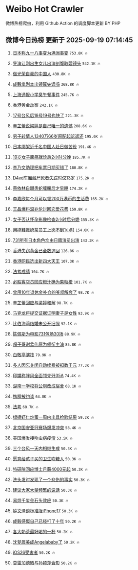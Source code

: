 # Weibo Hot Crawler 



微博热榜爬虫，利用 Github Action 的调度脚本更新 BY PHP 


## 微博今日热榜 更新于 2025-09-19 07:14:45 
1. [日本称九一八事变为满洲事变](https://s.weibo.com/weibo?q=%23%E6%97%A5%E6%9C%AC%E7%A7%B0%E4%B9%9D%E4%B8%80%E5%85%AB%E4%BA%8B%E5%8F%98%E4%B8%BA%E6%BB%A1%E6%B4%B2%E4%BA%8B%E5%8F%98%23&t=31&band_rank=1&Refer=top) `753.8K 🔥` 

1. [导演让刚出生女儿出演剖腹取婴镜头](https://s.weibo.com/weibo?q=%23%E5%AF%BC%E6%BC%94%E8%AE%A9%E5%88%9A%E5%87%BA%E7%94%9F%E5%A5%B3%E5%84%BF%E5%87%BA%E6%BC%94%E5%89%96%E8%85%B9%E5%8F%96%E5%A9%B4%E9%95%9C%E5%A4%B4%23&t=31&band_rank=2&Refer=top) `542.1K 🔥` 

1. [做光荣自豪的中国人](https://s.weibo.com/weibo?q=%23%E5%81%9A%E5%85%89%E8%8D%A3%E8%87%AA%E8%B1%AA%E7%9A%84%E4%B8%AD%E5%9B%BD%E4%BA%BA%23&t=31&band_rank=3&Refer=top) `430.8K 🔥` 

1. [成毅拿剧本出镜算失误吗](https://s.weibo.com/weibo?q=%23%E6%88%90%E6%AF%85%E6%8B%BF%E5%89%A7%E6%9C%AC%E5%87%BA%E9%95%9C%E7%AE%97%E5%A4%B1%E8%AF%AF%E5%90%97%23&t=31&band_rank=4&Refer=top) `368.8K 🔥` 

1. [上海通报小学臭午餐事件](https://s.weibo.com/weibo?q=%23%E4%B8%8A%E6%B5%B7%E9%80%9A%E6%8A%A5%E5%B0%8F%E5%AD%A6%E8%87%AD%E5%8D%88%E9%A4%90%E4%BA%8B%E4%BB%B6%23&t=31&band_rank=5&Refer=top) `245.7K 🔥` 

1. [香港黄金劫案](https://s.weibo.com/weibo?q=%23%E9%A6%99%E6%B8%AF%E9%BB%84%E9%87%91%E5%8A%AB%E6%A1%88%23&t=31&band_rank=6&Refer=top) `242.1K 🔥` 

1. [17号台风后18号19号也快了](https://s.weibo.com/weibo?q=%2317%E5%8F%B7%E5%8F%B0%E9%A3%8E%E5%90%8E18%E5%8F%B719%E5%8F%B7%E4%B9%9F%E5%BF%AB%E4%BA%86%23&t=31&band_rank=7&Refer=top) `221.3K 🔥` 

1. [辛芷蕾说梁婷是自己唯一的遗憾](https://s.weibo.com/weibo?q=%23%E8%BE%9B%E8%8A%B7%E8%95%BE%E8%AF%B4%E6%A2%81%E5%A9%B7%E6%98%AF%E8%87%AA%E5%B7%B1%E5%94%AF%E4%B8%80%E7%9A%84%E9%81%97%E6%86%BE%23&t=31&band_rank=8&Refer=top) `208.6K 🔥` 

1. [男子转情人1340万66岁原配起诉返还](https://s.weibo.com/weibo?q=%23%E7%94%B7%E5%AD%90%E8%BD%AC%E6%83%85%E4%BA%BA1340%E4%B8%8766%E5%B2%81%E5%8E%9F%E9%85%8D%E8%B5%B7%E8%AF%89%E8%BF%94%E8%BF%98%23&t=31&band_rank=9&Refer=top) `195.6K 🔥` 

1. [日本绑架近千名中国人赴日做苦役](https://s.weibo.com/weibo?q=%23%E6%97%A5%E6%9C%AC%E7%BB%91%E6%9E%B6%E8%BF%91%E5%8D%83%E5%90%8D%E4%B8%AD%E5%9B%BD%E4%BA%BA%E8%B5%B4%E6%97%A5%E5%81%9A%E8%8B%A6%E5%BD%B9%23&t=31&band_rank=10&Refer=top) `191.4K 🔥` 

1. [19岁女子腹痛就诊后2小时分娩](https://s.weibo.com/weibo?q=%2319%E5%B2%81%E5%A5%B3%E5%AD%90%E8%85%B9%E7%97%9B%E5%B0%B1%E8%AF%8A%E5%90%8E2%E5%B0%8F%E6%97%B6%E5%88%86%E5%A8%A9%23&t=31&band_rank=11&Refer=top) `185.7K 🔥` 

1. [李乃文助理把车票日期买错了](https://s.weibo.com/weibo?q=%23%E6%9D%8E%E4%B9%83%E6%96%87%E5%8A%A9%E7%90%86%E6%8A%8A%E8%BD%A6%E7%A5%A8%E6%97%A5%E6%9C%9F%E4%B9%B0%E9%94%99%E4%BA%86%23&t=31&band_rank=12&Refer=top) `180.8K 🔥` 

1. [D4vd车厢藏尸死者失踪时仅13岁](https://s.weibo.com/weibo?q=%23D4vd%E8%BD%A6%E5%8E%A2%E8%97%8F%E5%B0%B8%E6%AD%BB%E8%80%85%E5%A4%B1%E8%B8%AA%E6%97%B6%E4%BB%8513%E5%B2%81%23&t=31&band_rank=13&Refer=top) `175.2K 🔥` 

1. [蔡依林自曝患蛇缠腰后才早睡](https://s.weibo.com/weibo?q=%23%E8%94%A1%E4%BE%9D%E6%9E%97%E8%87%AA%E6%9B%9D%E6%82%A3%E8%9B%87%E7%BC%A0%E8%85%B0%E5%90%8E%E6%89%8D%E6%97%A9%E7%9D%A1%23&t=31&band_rank=14&Refer=top) `174.2K 🔥` 

1. [李嘉欣每个月可以领200万港币的生活费](https://s.weibo.com/weibo?q=%23%E6%9D%8E%E5%98%89%E6%AC%A3%E6%AF%8F%E4%B8%AA%E6%9C%88%E5%8F%AF%E4%BB%A5%E9%A2%86200%E4%B8%87%E6%B8%AF%E5%B8%81%E7%9A%84%E7%94%9F%E6%B4%BB%E8%B4%B9%23&t=31&band_rank=15&Refer=top) `165.2K 🔥` 

1. [王晶爆料温兆伦讨回恋爱花费](https://s.weibo.com/weibo?q=%23%E7%8E%8B%E6%99%B6%E7%88%86%E6%96%99%E6%B8%A9%E5%85%86%E4%BC%A6%E8%AE%A8%E5%9B%9E%E6%81%8B%E7%88%B1%E8%8A%B1%E8%B4%B9%23&t=31&band_rank=16&Refer=top) `159.8K 🔥` 

1. [女子否认怀孕影像检查2小时后分娩](https://s.weibo.com/weibo?q=%23%E5%A5%B3%E5%AD%90%E5%90%A6%E8%AE%A4%E6%80%80%E5%AD%95%E5%BD%B1%E5%83%8F%E6%A3%80%E6%9F%A52%E5%B0%8F%E6%97%B6%E5%90%8E%E5%88%86%E5%A8%A9%23&t=31&band_rank=17&Refer=top) `155.3K 🔥` 

1. [用拖鞋搅奶茶员工上岗不到1小时](https://s.weibo.com/weibo?q=%23%E7%94%A8%E6%8B%96%E9%9E%8B%E6%90%85%E5%A5%B6%E8%8C%B6%E5%91%98%E5%B7%A5%E4%B8%8A%E5%B2%97%E4%B8%8D%E5%88%B01%E5%B0%8F%E6%97%B6%23&t=31&band_rank=18&Refer=top) `154.0K 🔥` 

1. [731所有日本角色均由日籍演员出演](https://s.weibo.com/weibo?q=%23731%E6%89%80%E6%9C%89%E6%97%A5%E6%9C%AC%E8%A7%92%E8%89%B2%E5%9D%87%E7%94%B1%E6%97%A5%E7%B1%8D%E6%BC%94%E5%91%98%E5%87%BA%E6%BC%94%23&t=31&band_rank=19&Refer=top) `143.3K 🔥` 

1. [香港失窃黄金已全数追回](https://s.weibo.com/weibo?q=%23%E9%A6%99%E6%B8%AF%E5%A4%B1%E7%AA%83%E9%BB%84%E9%87%91%E5%B7%B2%E5%85%A8%E6%95%B0%E8%BF%BD%E5%9B%9E%23&t=31&band_rank=20&Refer=top) `126.8K 🔥` 

1. [香港网民选出新四大天王](https://s.weibo.com/weibo?q=%E9%A6%99%E6%B8%AF%E7%BD%91%E6%B0%91%E9%80%89%E5%87%BA%E6%96%B0%E5%9B%9B%E5%A4%A7%E5%A4%A9%E7%8E%8B&t=31&band_rank=21&Refer=top) `107.3K 🔥` 

1. [法考成绩](https://s.weibo.com/weibo?q=%E6%B3%95%E8%80%83%E6%88%90%E7%BB%A9&t=31&band_rank=22&Refer=top) `104.7K 🔥` 

1. [必胜客店员回应橙汁确为果粒橙](https://s.weibo.com/weibo?q=%23%E5%BF%85%E8%83%9C%E5%AE%A2%E5%BA%97%E5%91%98%E5%9B%9E%E5%BA%94%E6%A9%99%E6%B1%81%E7%A1%AE%E4%B8%BA%E6%9E%9C%E7%B2%92%E6%A9%99%23&t=31&band_rank=23&Refer=top) `101.7K 🔥` 

1. [曾用10年退休金补仓的爷叔解套了](https://s.weibo.com/weibo?q=%23%E6%9B%BE%E7%94%A810%E5%B9%B4%E9%80%80%E4%BC%91%E9%87%91%E8%A1%A5%E4%BB%93%E7%9A%84%E7%88%B7%E5%8F%94%E8%A7%A3%E5%A5%97%E4%BA%86%23&t=31&band_rank=24&Refer=top) `98.7K 🔥` 

1. [辛芷蕾回应与梁婷和解](https://s.weibo.com/weibo?q=%23%E8%BE%9B%E8%8A%B7%E8%95%BE%E5%9B%9E%E5%BA%94%E4%B8%8E%E6%A2%81%E5%A9%B7%E5%92%8C%E8%A7%A3%23&t=31&band_rank=25&Refer=top) `98.7K 🔥` 

1. [马克龙将提交证据证明妻子是女性](https://s.weibo.com/weibo?q=%23%E9%A9%AC%E5%85%8B%E9%BE%99%E5%B0%86%E6%8F%90%E4%BA%A4%E8%AF%81%E6%8D%AE%E8%AF%81%E6%98%8E%E5%A6%BB%E5%AD%90%E6%98%AF%E5%A5%B3%E6%80%A7%23&t=31&band_rank=26&Refer=top) `93.9K 🔥` 

1. [比伯海莉结婚未公开旧照](https://s.weibo.com/weibo?q=%23%E6%AF%94%E4%BC%AF%E6%B5%B7%E8%8E%89%E7%BB%93%E5%A9%9A%E6%9C%AA%E5%85%AC%E5%BC%80%E6%97%A7%E7%85%A7%23&t=31&band_rank=27&Refer=top) `92.1K 🔥` 

1. [陈佩斯为电影731包场30场](https://s.weibo.com/weibo?q=%23%E9%99%88%E4%BD%A9%E6%96%AF%E4%B8%BA%E7%94%B5%E5%BD%B1731%E5%8C%85%E5%9C%BA30%E5%9C%BA%23&t=31&band_rank=28&Refer=top) `88.9K 🔥` 

1. [嘎子哥谢孟伟原为领衔主演](https://s.weibo.com/weibo?q=%23%E5%98%8E%E5%AD%90%E5%93%A5%E8%B0%A2%E5%AD%9F%E4%BC%9F%E5%8E%9F%E4%B8%BA%E9%A2%86%E8%A1%94%E4%B8%BB%E6%BC%94%23&t=31&band_rank=29&Refer=top) `85.8K 🔥` 

1. [白敬亭演技](https://s.weibo.com/weibo?q=%E7%99%BD%E6%95%AC%E4%BA%AD%E6%BC%94%E6%8A%80&t=31&band_rank=30&Refer=top) `79.9K 🔥` 

1. [多人因忘关闭自动续费被扣数千元](https://s.weibo.com/weibo?q=%23%E5%A4%9A%E4%BA%BA%E5%9B%A0%E5%BF%98%E5%85%B3%E9%97%AD%E8%87%AA%E5%8A%A8%E7%BB%AD%E8%B4%B9%E8%A2%AB%E6%89%A3%E6%95%B0%E5%8D%83%E5%85%83%23&t=31&band_rank=31&Refer=top) `77.3K 🔥` 

1. [印媒称阵风全面领先歼35A](https://s.weibo.com/weibo?q=%23%E5%8D%B0%E5%AA%92%E7%A7%B0%E9%98%B5%E9%A3%8E%E5%85%A8%E9%9D%A2%E9%A2%86%E5%85%88%E6%AD%BC35A%23&t=31&band_rank=32&Refer=top) `74.4K 🔥` 

1. [湖南一学校将公厕改成宿舍](https://s.weibo.com/weibo?q=%23%E6%B9%96%E5%8D%97%E4%B8%80%E5%AD%A6%E6%A0%A1%E5%B0%86%E5%85%AC%E5%8E%95%E6%94%B9%E6%88%90%E5%AE%BF%E8%88%8D%23&t=31&band_rank=33&Refer=top) `68.1K 🔥` 

1. [携程被约谈](https://s.weibo.com/weibo?q=%23%E6%90%BA%E7%A8%8B%E8%A2%AB%E7%BA%A6%E8%B0%88%23&t=31&band_rank=34&Refer=top) `64.8K 🔥` 

1. [法考](https://s.weibo.com/weibo?q=%E6%B3%95%E8%80%83&t=31&band_rank=35&Refer=top) `60.7K 🔥` 

1. [绿捷虾仁炒蛋一周内出具检验结果](https://s.weibo.com/weibo?q=%23%E7%BB%BF%E6%8D%B7%E8%99%BE%E4%BB%81%E7%82%92%E8%9B%8B%E4%B8%80%E5%91%A8%E5%86%85%E5%87%BA%E5%85%B7%E6%A3%80%E9%AA%8C%E7%BB%93%E6%9E%9C%23&t=31&band_rank=36&Refer=top) `59.2K 🔥` 

1. [北京国安亚冠赛场爆发冲突](https://s.weibo.com/weibo?q=%23%E5%8C%97%E4%BA%AC%E5%9B%BD%E5%AE%89%E4%BA%9A%E5%86%A0%E8%B5%9B%E5%9C%BA%E7%88%86%E5%8F%91%E5%86%B2%E7%AA%81%23&t=31&band_rank=37&Refer=top) `58.4K 🔥` 

1. [美国爆发接吻虫病疫情](https://s.weibo.com/weibo?q=%23%E7%BE%8E%E5%9B%BD%E7%88%86%E5%8F%91%E6%8E%A5%E5%90%BB%E8%99%AB%E7%97%85%E7%96%AB%E6%83%85%23&t=31&band_rank=38&Refer=top) `53.5K 🔥` 

1. [三个台风一天内相继生成](https://s.weibo.com/weibo?q=%23%E4%B8%89%E4%B8%AA%E5%8F%B0%E9%A3%8E%E4%B8%80%E5%A4%A9%E5%86%85%E7%9B%B8%E7%BB%A7%E7%94%9F%E6%88%90%23&t=31&band_rank=39&Refer=top) `50.3K 🔥` 

1. [愿意给孩子买的卫生吹糖人](https://s.weibo.com/weibo?q=%E6%84%BF%E6%84%8F%E7%BB%99%E5%AD%A9%E5%AD%90%E4%B9%B0%E7%9A%84%E5%8D%AB%E7%94%9F%E5%90%B9%E7%B3%96%E4%BA%BA&t=31&band_rank=40&Refer=top) `50.3K 🔥` 

1. [特研院回应博士月薪4000元起](https://s.weibo.com/weibo?q=%23%E7%89%B9%E7%A0%94%E9%99%A2%E5%9B%9E%E5%BA%94%E5%8D%9A%E5%A3%AB%E6%9C%88%E8%96%AA4000%E5%85%83%E8%B5%B7%23&t=31&band_rank=41&Refer=top) `50.3K 🔥` 

1. [洗头发时发现了一个悲伤的事实](https://s.weibo.com/weibo?q=%E6%B4%97%E5%A4%B4%E5%8F%91%E6%97%B6%E5%8F%91%E7%8E%B0%E4%BA%86%E4%B8%80%E4%B8%AA%E6%82%B2%E4%BC%A4%E7%9A%84%E4%BA%8B%E5%AE%9E&t=31&band_rank=42&Refer=top) `50.3K 🔥` 

1. [建议大家大量频繁的说话](https://s.weibo.com/weibo?q=%E5%BB%BA%E8%AE%AE%E5%A4%A7%E5%AE%B6%E5%A4%A7%E9%87%8F%E9%A2%91%E7%B9%81%E7%9A%84%E8%AF%B4%E8%AF%9D&t=31&band_rank=43&Refer=top) `50.3K 🔥` 

1. [易烊千玺垒石头效应](https://s.weibo.com/weibo?q=%23%E6%98%93%E7%83%8A%E5%8D%83%E7%8E%BA%E5%9E%92%E7%9F%B3%E5%A4%B4%E6%95%88%E5%BA%94%23&t=31&band_rank=44&Refer=top) `50.3K 🔥` 

1. [钟文泽谈标准版iPhone17](https://s.weibo.com/weibo?q=%E9%92%9F%E6%96%87%E6%B3%BD%E8%B0%88%E6%A0%87%E5%87%86%E7%89%88iPhone17&t=31&band_rank=45&Refer=top) `50.3K 🔥` 

1. [成毅感慨自己已经打了十年](https://s.weibo.com/weibo?q=%E6%88%90%E6%AF%85%E6%84%9F%E6%85%A8%E8%87%AA%E5%B7%B1%E5%B7%B2%E7%BB%8F%E6%89%93%E4%BA%86%E5%8D%81%E5%B9%B4&t=31&band_rank=46&Refer=top) `50.2K 🔥` 

1. [各大奶茶最好喝的一杯](https://s.weibo.com/weibo?q=%23%E5%90%84%E5%A4%A7%E5%A5%B6%E8%8C%B6%E6%9C%80%E5%A5%BD%E5%96%9D%E7%9A%84%E4%B8%80%E6%9D%AF%23&t=31&band_rank=47&Refer=top) `50.2K 🔥` 

1. [沈梦辰美成Angelababy了](https://s.weibo.com/weibo?q=%E6%B2%88%E6%A2%A6%E8%BE%B0%E7%BE%8E%E6%88%90Angelababy%E4%BA%86&t=31&band_rank=48&Refer=top) `50.2K 🔥` 

1. [iOS26受害者](https://s.weibo.com/weibo?q=iOS26%E5%8F%97%E5%AE%B3%E8%80%85&t=31&band_rank=49&Refer=top) `50.2K 🔥` 

1. [莫雷加德晒与孙颖莎合影](https://s.weibo.com/weibo?q=%23%E8%8E%AB%E9%9B%B7%E5%8A%A0%E5%BE%B7%E6%99%92%E4%B8%8E%E5%AD%99%E9%A2%96%E8%8E%8E%E5%90%88%E5%BD%B1%23&t=31&band_rank=50&Refer=top) `50.2K 🔥` 

